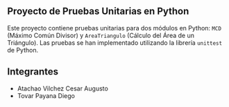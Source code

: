 ## Proyecto de Pruebas Unitarias en Python

Este proyecto contiene pruebas unitarias para dos módulos en Python: `MCD` (Máximo Común Divisor) y `AreaTriangulo` (Cálculo del Área de un Triángulo). Las pruebas se han implementado utilizando la librería `unittest` de Python.

## Integrantes 
- Atachao Vilchez Cesar Augusto
- Tovar Payana Diego
